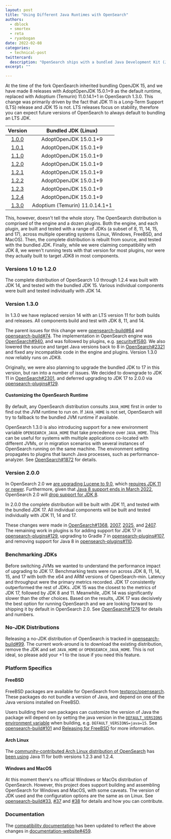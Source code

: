 ```yaml
---
layout: post
title: "Using Different Java Runtimes with OpenSearch"
authors:
  - dblock
  - smortex
  - reta
  - ryanbogan
date: 2022-02-08
categories:
  - technical-post
twittercard:
  description: "OpenSearch ships with a bundled Java Development Kit (JDK) that has recently been updated to version 11 (LTS). In this blog post we'll explain this change, and describe new features that make swapping the Java runtime easier."
excerpt: ""

---
```

At the time of the fork OpenSearch inherited bundling OpenJDK 15, and we have made 8 releases with AdoptOpenJDK 15.0.1+9 as the default runtime, replaced with Adoptium (Temurin) 11.0.14.1+1 in OpenSearch 1.3.0. This change was primarily driven by the fact that JDK 11 is a Long-Term Support (LTS) release and JDK 15 is not. LTS releases focus on stability, therefore you can expect future versions of OpenSearch to always default to bundling an LTS JDK.

| Version                                                         | Bundled JDK (Linux)            |
|:---------------------------------------------------------------:|:------------------------------:|
| [1.0.0](https://opensearch.org/versions/opensearch-1-0-0.html)  | AdoptOpenJDK 15.0.1+9          |
| [1.0.1](https://opensearch.org/versions/opensearch-1-0-1.html)  | AdoptOpenJDK 15.0.1+9          |
| [1.1.0](https://opensearch.org/versions/opensearch-1-1-0.html)  | AdoptOpenJDK 15.0.1+9          |
| [1.2.0](https://opensearch.org/versions/opensearch-1-2-0.html)  | AdoptOpenJDK 15.0.1+9          |
| [1.2.1](https://opensearch.org/versions/opensearch-1-2-1.html)  | AdoptOpenJDK 15.0.1+9          |
| [1.2.2](https://opensearch.org/versions/opensearch-1-2-2.html)  | AdoptOpenJDK 15.0.1+9          |
| [1.2.3](https://opensearch.org/versions/opensearch-1-2-3.html)  | AdoptOpenJDK 15.0.1+9          |
| [1.2.4](https://opensearch.org/versions/opensearch-1-2-4.html)  | AdoptOpenJDK 15.0.1+9          |
| [1.3.0](https://opensearch.org/versions/opensearch-1-3-0.html)  | Adoptium (Temurin) 11.0.14.1+1 |

This, however, doesn't tell the whole story. The OpenSearch distribution is comprised of the engine and a dozen plugins. Both the engine, and each plugin, are built and tested with a range of JDKs (a subset of 8, 11, 14, 15, and 17), across multiple operating systems (Linux, Windows, FreeBSD, and MacOS). Then, the complete distribution is rebuilt from source, and tested with the bundled JDK. Finally, while we were claiming compatibility with JDK 8, we weren't running tests with that version for most plugins, nor were they actually built to target JDK8 in most components.

### Versions 1.0 to 1.2.0

The complete distribution of OpenSearch 1.0 through 1.2.4 was built with JDK 14, and tested with the bundled JDK 15. Various individual components were built and tested individually with JDK 14.

### Version 1.3.0

In 1.3.0 we have replaced version 14 with an LTS version 11 for both builds and releases. All components build and test with JDK 8, 11, and 14.

The parent issues for this change were [opensearch-build#64](https://github.com/opensearch-project/opensearch-plugins/issues/64) and [opensearch-build#74](https://github.com/opensearch-project/opensearch-build/issues/74). The implementation in OpenSearch engine was [OpenSearch#940](https://github.com/opensearch-project/OpenSearch/pull/940), and was followed by plugins, e.g. [security#1580](https://github.com/opensearch-project/security/pull/1580). We also lowered the source and target Java versions back to 8 in [OpenSearch#2321](https://github.com/opensearch-project/OpenSearch/pull/2321) and fixed any incompatible code in the engine and plugins. Version 1.3.0 now reliably runs on JDK8. 

Originally, we were also planning to upgrade the bundled JDK to 17 in this version, but ran into a number of issues. We decided to downgrade to JDK 11 in [OpenSearch#2301](https://github.com/opensearch-project/OpenSearch/pull/2301), and deferred upgrading to JDK 17 to 2.0.0 via [opensearch-plugins#129](https://github.com/opensearch-project/opensearch-plugins/issues/129).

#### Customizing the OpenSearch Runtime

By default, any OpenSearch distribution consults `JAVA_HOME` first in order to find out the JVM runtime to run on. If `JAVA_HOME` is not set, OpenSearch will try to fallback to the bundled JVM runtime if available. 

OpenSearch 1.3.0 is also introducing support for a new environment variable `OPENSEARCH_JAVA_HOME` that take precedence over `JAVA_HOME`. This can be useful for systems with multiple applications co-located with different JVMs, or in migration scenarios with several instances of OpenSearch running on the same machine. The environment setting propagates to plugins that launch Java processes, such as performance-analyzer. See [OpenSearch#1872](https://github.com/opensearch-project/OpenSearch/issues/1872) for details.

### Version 2.0.0

In OpenSearch 2.0 we [are upgrading Lucene to 9.0](https://github.com/opensearch-project/OpenSearch/pull/1109), which [requires JDK 11 or newer](https://cwiki.apache.org/confluence/display/LUCENE/Release+Notes+9.0). Furthermore, given that [Java 8 support ends in March 2022](https://endoflife.date/java), OpenSearch 2.0 will [drop support for JDK 8](https://github.com/opensearch-project/opensearch-plugins/issues/110).

In 2.0.0 the complete distribution will be built with JDK 11, and tested with the bundled JDK 17. All individual components will be built and tested individually with JDK 11, 14 and 17.

These changes were made in [OpenSearch#1368](https://github.com/opensearch-project/OpenSearch/pull/1368), [2007](https://github.com/opensearch-project/OpenSearch/pull/2007), [2025](https://github.com/opensearch-project/OpenSearch/pull/2025), and [2407](https://github.com/opensearch-project/OpenSearch/pull/2407). The remaining work in plugins is for adding support for JDK 17 in [opensearch-plugins#129](https://github.com/opensearch-project/opensearch-plugins/issues/129), upgrading to Gradle 7 in [opensearch-plugins#107](https://github.com/opensearch-project/opensearch-plugins/issues/107), and removing support for Java 8 in [opensearch-plugins#110](https://github.com/opensearch-project/opensearch-plugins/issues/110).

### Benchmarking JDKs

Before switching JVMs we wanted to understand the performance impact of upgrading to JDK 17. Benchmarking tests were run across JDK 8, 11, 14, 15, and 17 with both the x64 and ARM versions of OpenSearch-min. Latency and throughput were the primary metrics recorded. JDK 17 consistently outperformed the rest of JDKs. JDK 15 was the closest to the metrics of JDK 17, followed by JDK 8 and 11. Meanwhile, JDK 14 was significantly slower than the other choices. Based on the results, JDK 17 was decisively the best option for running OpenSearch and we are looking forward to shipping it by default in OpenSearch 2.0. See [OpenSearch#1276](https://github.com/opensearch-project/OpenSearch/issues/1276) for details and numbers.

### No-JDK Distributions

Releasing a no-JDK distribution of OpenSearch is tracked in [opensearch-build#99](https://github.com/opensearch-project/opensearch-build/issues/99). The current work-around is to download the existing distribution, remove the JDK and set `JAVA_HOME` or `OPENSEARCH_JAVA_HOME`. This is not ideal, so please add your +1 to the issue if you need this feature.

### Platform Specifics

#### FreeBSD

FreeBSD packages are available for OpenSearch from [textproc/opensearch](https://www.freshports.org/textproc/opensearch/). These packages do not bundle a version of Java, and depend on one of the Java versions installed on FreeBSD.

Users building their own packages can customize the version of Java the package will depend on by setting the java version in the [`DEFAULT_VERSIONS` environment variable](https://wiki.freebsd.org/Ports/DEFAULT_VERSIONS) when building, e.g. `DEFAULT_VERSIONS=java=15`. See [opensearch-build#101](https://github.com/opensearch-project/opensearch-build/issues/101) and [Releasing for FreeBSD](https://github.com/opensearch-project/opensearch-build#releasing-for-freebsd) for more information.

#### Arch Linux

The [community-contributed Arch Linux distribution of OpenSearch](https://wiki.archlinux.org/title/OpenSearch) has [been using](https://github.com/archlinux/svntogit-community/blob/packages/opensearch/trunk/PKGBUILD#L34) Java 11 for both versions 1.2.3 and 1.2.4.

#### Windows and MacOS

At this moment there's no official Windows or MacOs distribution of OpenSearch. However, this project does support building and assembling OpenSearch for Windows and MacOS, with some caveats. The version of JDK used and the configuration options are the same as on Linux. See [opensearch-build#33](https://github.com/opensearch-project/opensearch-build/issues/33), [#37](https://github.com/opensearch-project/opensearch-build/issues/37) and [#38](https://github.com/opensearch-project/opensearch-build/issues/38) for details and how you can contribute.

### Documentation

The [compatibility documentation](https://opensearch.org/docs/latest/opensearch/install/compatibility/) has been updated to reflect the above changes in [documentation-website#459](https://github.com/opensearch-project/documentation-website/pull/459).